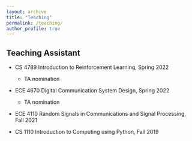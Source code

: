 ```yaml
---
layout: archive
title: "Teaching"
permalink: /teaching/
author_profile: true
---
```


## Teaching Assistant
- CS 4789 Introduction to Reinforcement Learning, Spring 2022
    - TA nomination

- ECE 4670 Digital Communication System Design, Spring 2022
    - TA nomination

- ECE 4110 Random Signals in Communications and Signal Processing, Fall 2021

- CS 1110 Introduction to Computing using Python, Fall 2019